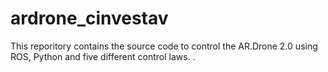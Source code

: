 # ardrone_cinvestav
This reporitory contains the source code to control the AR.Drone 2.0 using ROS, Python and five different control laws. . 
